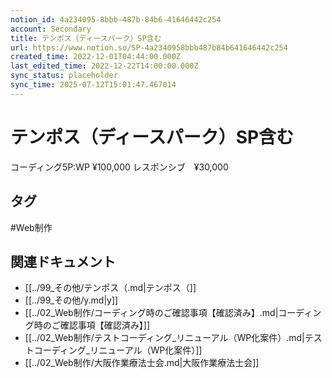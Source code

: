 ```yaml
---
notion_id: 4a234095-8bbb-487b-84b6-41646442c254
account: Secondary
title: テンポス（ディースパーク）SP含む
url: https://www.notion.so/SP-4a2340958bbb487b84b641646442c254
created_time: 2022-12-01T04:44:00.000Z
last_edited_time: 2022-12-22T14:00:00.000Z
sync_status: placeholder
sync_time: 2025-07-12T15:01:47.467014
---
```

# テンポス（ディースパーク）SP含む

コーディング5P:WP ¥100,000
レスポンシブ　¥30,000

## タグ

#Web制作 

## 関連ドキュメント

- [[../99_その他/テンポス（.md|テンポス（]]
- [[../99_その他/y.md|y]]
- [[../02_Web制作/コーディング時のご確認事項【確認済み】.md|コーディング時のご確認事項【確認済み】]]
- [[../02_Web制作/テストコーディング_リニューアル（WP化案件）.md|テストコーディング_リニューアル（WP化案件）]]
- [[../02_Web制作/大阪作業療法士会.md|大阪作業療法士会]]
